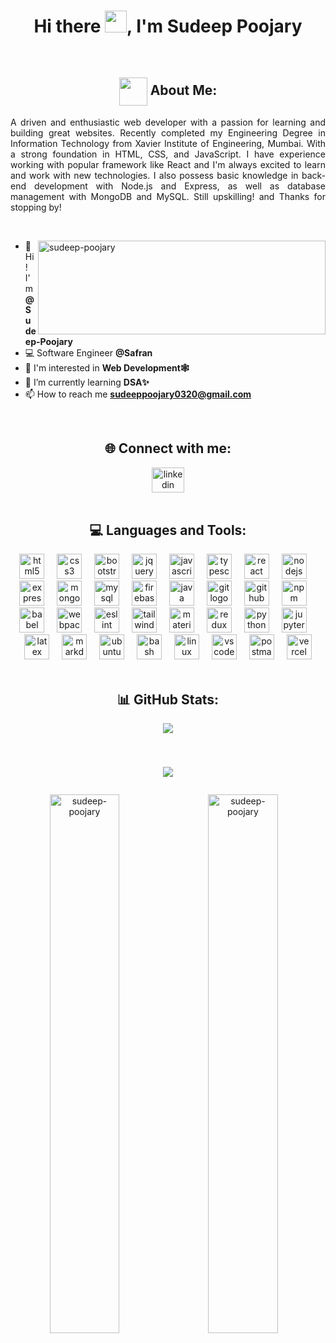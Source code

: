 <h1 align="center">Hi there <img src="https://github.com/TheDudeThatCode/TheDudeThatCode/blob/master/Assets/Hi.gif" width="35" />, I'm Sudeep Poojary</h1>

<br>

<h2 align="center"><img align="center" src="https://github.com/TheDudeThatCode/TheDudeThatCode/blob/master/Assets/Developer.gif" width="45" /> About Me: </h2>

<p style="text-align: justify">A driven and enthusiastic web developer with a passion for learning and building great websites. Recently completed my Engineering Degree in Information Technology from Xavier Institute of Engineering, Mumbai. With a strong foundation in HTML, CSS, and JavaScript. I have experience working with popular framework like React and I'm always excited to learn and work with new technologies. I also possess basic knowledge in back-end development with Node.js and Express, as well as database management with MongoDB and MySQL. Still upskilling! and Thanks for stopping by!</p> <br>

<p><img align="right" height="150" width="460" src="https://github-readme-stats.vercel.app/api/top-langs?username=sudeep-poojary&show_icons=true&locale=en&layout=compact&theme=algolia" alt="sudeep-poojary"/></p>

- 👋 Hi! I'm **@Sudeep-Poojary**
- 💻 Software Engineer **@Safran**
- 👀 I'm interested in **Web Development🕸️**
- 🌱 I’m currently learning **DSA✨**
- 📫 How to reach me **sudeeppoojary0320@gmail.com**

<br>


<h2 align="center"> 🌐 Connect with me: </h2>

<div align="center">
  <a href="https://linkedin.com/in/sudeep-poojary-3b5a7521b/" target="_blank">
    <img src="https://raw.githubusercontent.com/maurodesouza/profile-readme-generator/master/src/assets/icons/social/linkedin/default.svg" width="52" height="40" alt="linkedin logo"  />
  </a>
</div>

<br>

<h2 align="center"> 💻 Languages and Tools: </h2>

<div align="center">
 <img src="https://skillicons.dev/icons?i=html" height="40" alt="html5 logo"  />
  <img width="12" />

 <img src="https://skillicons.dev/icons?i=css" height="40" alt="css3 logo"  />
  <img width="12" />

  <img src="https://skillicons.dev/icons?i=bootstrap" height="40" alt="bootstrap logo"  />
  <img width="12" />

  <img src="https://skillicons.dev/icons?i=jquery" height="40" alt="jquery logo"  />
  <img width="12" />

   <img src="https://skillicons.dev/icons?i=js" height="40" alt="javascript logo"  />
  <img width="12" />

   <img src="https://skillicons.dev/icons?i=ts" height="40" alt="typescript logo"  />
  <img width="12" />

  <img src="https://skillicons.dev/icons?i=react" height="40" alt="react logo"  />
  <img width="12" />

  <img src="https://skillicons.dev/icons?i=nodejs" height="40" alt="nodejs logo"  />
  <img width="12" />

  <img src="https://skillicons.dev/icons?i=express" height="40" alt="express logo"  />
  <img width="12" />

  <img src="https://skillicons.dev/icons?i=mongodb" height="40" alt="mongodb logo"  />
  <img width="12" />

   <img src="https://skillicons.dev/icons?i=mysql" height="40" alt="mysql logo"  />
  <img width="12" />

  <img src="https://skillicons.dev/icons?i=firebase" height="40" alt="firebase logo"  />
  <img width="12" />

  <img src="https://skillicons.dev/icons?i=java" height="40" alt="java logo"  />
  <img width="12" /> 

  <img src="https://skillicons.dev/icons?i=git" height="40" alt="git logo"  />
  <img width="12" />
  
  <img src="https://skillicons.dev/icons?i=github" height="40" alt="github logo"  />
  <img width="12" />

   <img src="https://cdn.jsdelivr.net/gh/devicons/devicon/icons/npm/npm-original-wordmark.svg" height="40" alt="npm logo"  />
  <img width="12" />

   <img src="https://skillicons.dev/icons?i=babel" height="40" alt="babel logo"  />
  <img width="12" />

   <img src="https://skillicons.dev/icons?i=webpack" height="40" alt="webpack logo"  />
  <img width="12" />

   <img src="https://cdn.jsdelivr.net/gh/devicons/devicon/icons/eslint/eslint-original.svg" height="40" alt="eslint logo"  />
  <img width="12" />

   <img src="https://skillicons.dev/icons?i=tailwind" height="40" alt="tailwindcss logo"  />
  <img width="12" />

   <img src="https://skillicons.dev/icons?i=materialui" height="40" alt="materialui logo"  />
  <img width="12" />

   <img src="https://skillicons.dev/icons?i=redux" height="40" alt="redux logo"  />
  <img width="12" />

  <img src="https://skillicons.dev/icons?i=py" height="40" alt="python logo"  />
  <img width="12" />

  <img src="https://cdn.jsdelivr.net/gh/devicons/devicon/icons/jupyter/jupyter-original.svg" height="40" alt="jupyter logo"  />
  <img width="12" />

   <img src="https://skillicons.dev/icons?i=latex" height="40" alt="latex logo"  />
  <img width="12" />

  <img src="https://skillicons.dev/icons?i=md" height="40" alt="markdown logo"  />
  <img width="12" />

   <img src="https://cdn.jsdelivr.net/gh/devicons/devicon/icons/ubuntu/ubuntu-plain.svg" height="40" alt="ubuntu logo"  />
  <img width="12" />

   <img src="https://skillicons.dev/icons?i=bash" height="40" alt="bash logo"  />
  <img width="12" />

   <img src="https://skillicons.dev/icons?i=linux" height="40" alt="linux logo"  />
  <img width="12" />

   <img src="https://skillicons.dev/icons?i=vscode" height="40" alt="vscode logo"  />
  <img width="12" />
  
  <img src="https://skillicons.dev/icons?i=postman" height="40" alt="postman logo"  />
  <img width="12" />
 
  <img src="https://skillicons.dev/icons?i=vercel" height="40" alt="vercel logo"  />
</div>

<br>


<h2 align="center"> 📊 GitHub Stats:</h2>

<div align="center">

<div align="center">
  <img src="https://profile-counter.glitch.me/Sudeep-Poojary/count.svg?"  />

###
  
<br>

![](https://github-profile-trophy.vercel.app/?username=Sudeep-Poojary&theme=algolia&no-frame=false&no-bg=false&margin-w=4)
  
</div>

<p align="center"> <a href="https://twitter.com/" target="blank"><img src="https://img.shields.io/twitter/follow/?logo=twitter&style=for-the-badge&theme=algolia" alt="" /></a> </p>

<p ><img align="left" width="47%" src="https://github-readme-stats.vercel.app/api?username=sudeep-poojary&show_icons=true&locale=en&theme=algolia" alt="sudeep-poojary" /></p>

<p ><img width="47%" src="https://github-readme-streak-stats.herokuapp.com/?user=sudeep-poojary&theme=algolia" alt="sudeep-poojary" /></p>

<br>

